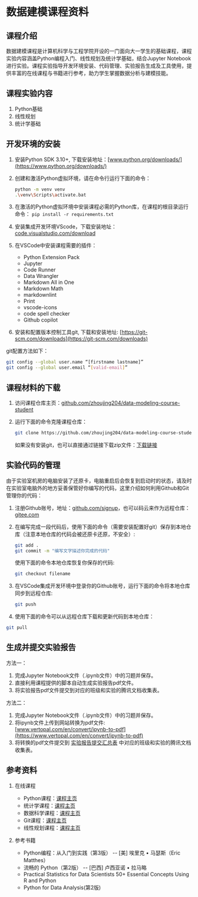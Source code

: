 # 数据建模课程资料

## 课程介绍

数据建模课程是计算机科学与工程学院开设的一门面向大一学生的基础课程，课程实验内容涵盖Python编程入门、线性规划及统计学基础，结合Jupyter Notebook进行实验。课程实验指导开发环境安装、代码管理、实验报告生成及工具使用，提供丰富的在线课程与书籍进行参考，助力学生掌握数据分析与建模技能。

## 课程实验内容

1. Python基础
2. 线性规划
3. 统计学基础

## 开发环境的安装

1. 安装Python SDK 3.10+, 下载安装地址：[www.python.org/downloads/](https://www.python.org/downloads/)

2. 创建和激活Python虚拟环境，请在命令行运行下面的命令：

   ```bash
   python -m venv venv
   .\venv\Scripts\activate.bat
   ```

3. 在激活的Python虚拟环境中安装课程必需的Python库，在课程的根目录运行命令： `pip install -r requirements.txt`

4. 安装集成开发环境VScode，下载安装地址：[code.visualstudio.com/download](https://code.visualstudio.com/download)

5. 在VSCode中安装课程需要的插件：

   - Python Extension Pack
   - Jupyter
   - Code Runner
   - Data Wrangler
   - Markdown All in One
   - Markdown Math
   - markdownlint
   - Print
   - vscode-icons
   - code spell checker
   - Github copilot

6. 安装和配置版本控制工具git, 下载和安装地址: [https://git-scm.com/downloads](https://git-scm.com/downloads)

git配置方法如下：

```bash
git config --global user.name “[firstname lastname]”
git config --global user.email “[valid-email]”
```

## 课程材料的下载

1. 访问课程仓库主页：[github.com/zhoujing204/data-modeling-course-student](https://github.com/zhoujing204/data-modeling-course-student)
2. 运行下面的命令克隆课程仓库：

   ```bash
   git clone https://github.com/zhoujing204/data-modeling-course-student.git
   ```

   如果没有安装git，也可以直接通过链接下载zip文件：[下载链接](https://github.com/zhoujing204/data-modeling-course-student/archive/refs/heads/master.zip)

## 实验代码的管理

由于实验室机房的电脑安装了还原卡，电脑重启后会恢复到启动时的状态，请及时在实验室电脑外的地方妥善保管好你编写的代码，这里介绍如何利用Github和Git管理你的代码：

1. 注册Github账号，地址：[github.com/signup](https://github.com/signup)，也可以码云来作为远程仓库：[gitee.com](https://gitee.com/)
2. 在编写完成一段代码后，使用下面的命令（需要安装配置好git）保存到本地仓库（注意本地仓库的代码会被还原卡还原，不安全）:

   ```bash
   git add .
   git commit -m "编写文字描述你完成的代码"
   ```

   使用下面的命令本地仓库恢复你保存的代码:

   ```bash
   git checkout filename
   ```

3. 在VSCode集成开发环境中登录你的Github账号，运行下面的命令将本地仓库同步到远程仓库:

   ```bash
   git push
   ```

4. 使用下面的命令可以从远程仓库下载和更新代码到本地仓库：

```bash
git pull
```

## 生成并提交实验报告

方法一：

1. 完成Jupyter Notebook文件（.ipynb文件）中的习题并保存。
2. 直接利用课程提供的脚本自动生成实验报告pdf文件。
3. 将实验报告pdf文件提交到对应的班级和实验的腾讯文档收集表。

方法二：

1. 完成Jupyter Notebook文件（.ipynb文件）中的习题并保存。
2. 将ipynb文件上传到网站转换为pdf文件: [www.vertopal.com/en/convert/ipynb-to-pdf](https://www.vertopal.com/en/convert/ipynb-to-pdf)
3. 将转换的pdf文件提交到 [实验报告提交汇总表](https://docs.qq.com/doc/DWUxJanVwYXFpZmF2) 中对应的班级和实验的腾讯文档收集表。

## 参考资料

1. 在线课程

   - Python课程：[课程主页](https://www.coursera.org/programs/sobma/specializations/python)
   - 统计学课程：[课程主页](https://www.coursera.org/programs/sobma/specializations/statistics-with-python?authProvider=bancolombia&source=search)
   - 数据科学课程：[课程主页](https://www.coursera.org/specializations/data-science-python)
   - Git课程：[课程主页](https://www.coursera.org/programs/sobma/learn/introduction-git-github)
   - 线性规划课程：[课程主页](https://www.coursera.org/programs/sobma/learn/linear-programming-and-approximation-algorithms)

2. 参考书籍

   - Python编程：从入门到实践（第3版） -- [美] 埃里克 • 马瑟斯（Eric Matthes）
   - 流畅的 Python（第2版） -- [巴西] 卢西亚诺 • 拉马略
   - Practical Statistics for Data Scientists 50+ Essential Concepts Using R and Python
   - Python for Data Analysis(第2版)
